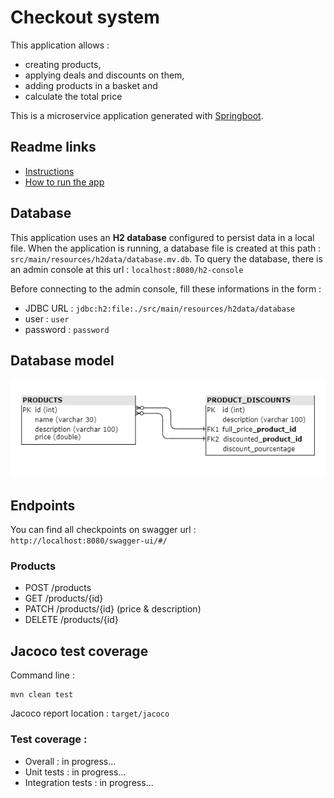 # Checkout system

This application allows :
- creating products,
- applying deals and discounts on them,
- adding products in a basket and
- calculate the total price

This is a microservice application generated with [Springboot](https://github.com/spring-guides/gs-spring-boot).

## Readme links

- [Instructions](README-TASK.md)
- [How to run the app](README-RUN.md)

## Database

This application uses an **H2 database** configured to persist data in a local file.
When the application is running, a database file is created at this path : `src/main/resources/h2data/database.mv.db`.
To query the database, there is an admin console at this url : `localhost:8080/h2-console`
  
Before connecting to the admin console, fill these informations in the form :
- JDBC URL : `jdbc:h2:file:./src/main/resources/h2data/database`
- user : `user`
- password : `password`

## Database model

![db model](/src/main/resources/static/img/database-model.png)

## Endpoints

You can find all checkpoints on swagger url : `http://localhost:8080/swagger-ui/#/`

### Products
- POST /products
- GET /products/{id}
- PATCH /products/{id} (price & description)
- DELETE /products/{id}

## Jacoco test coverage
Command line :
```
mvn clean test
```
Jacoco report location :  `target/jacoco`

### Test coverage :
- Overall : in progress...
- Unit tests : in progress...
- Integration tests : in progress...
